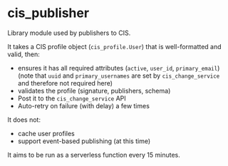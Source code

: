 # cis_publisher

Library module used by publishers to CIS.

It takes a CIS profile object (`cis_profile.User`) that is well-formatted and valid, then:
- ensures it has all required attributes (`active`, `user_id`, `primary_email`) (note that `uuid` and
  `primary_usernames` are set by `cis_change_service` and therefore not required here)
- validates the profile (signature, publishers, schema)
- Post it to the `cis_change_service` API
- Auto-retry on failure (with delay) a few times

It does not:
- cache user profiles
- support event-based publishing (at this time)


It aims to be run as a serverless function every 15 minutes.
